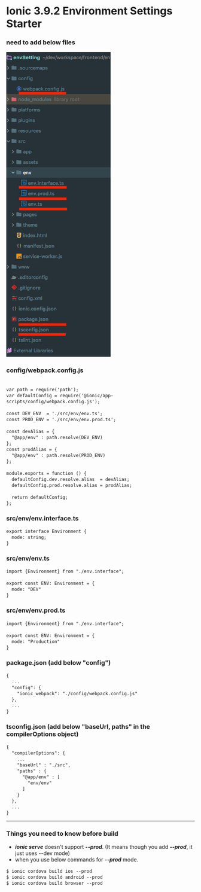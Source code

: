# Ionic 3.9.2 Environment Settings Starter
### need to add below files


![Package](./project.png)


### config/webpack.config.js
```

var path = require('path');
var defaultConfig = require('@ionic/app-scripts/config/webpack.config.js');

const DEV_ENV  = './src/env/env.ts';
const PROD_ENV = './src/env/env.prod.ts';

const devAlias = {
  "@app/env" : path.resolve(DEV_ENV)
};
const prodAlias = {
  "@app/env" : path.resolve(PROD_ENV)
};

module.exports = function () {
  defaultConfig.dev.resolve.alias  = devAlias;
  defaultConfig.prod.resolve.alias = prodAlias;

  return defaultConfig;
};

```

### src/env/env.interface.ts
```
export interface Environment {
  mode: string;
}
```

### src/env/env.ts
```
import {Environment} from "./env.interface";

export const ENV: Environment = {
  mode: "DEV"
}
```

### src/env/env.prod.ts
```
import {Environment} from "./env.interface";

export const ENV: Environment = {
  mode: "Production"
}
```

### package.json (add below "config")
```
{
  ...
  "config": {
    "ionic_webpack": "./config/webpack.config.js"
  },
  ...
}
```

### tsconfig.json (add below "baseUrl, paths" in the compilerOptions object)
```
{
  "compilerOptions": {
    ...
    "baseUrl" : "./src",
    "paths" : {
      "@app/env" : [
        "env/env"
      ]
    }
  },
  ...
}
```

<hr>

### Things you need to know before build

- ***ionic serve*** doesn't support ***--prod***. (It means though you add ***--prod***, it just uses --dev mode)
- when you use below commands for ***--prod*** mode.
```
$ ionic cordova build ios --prod
$ ionic cordova build android --prod
$ ionic cordova build browser --prod
```
